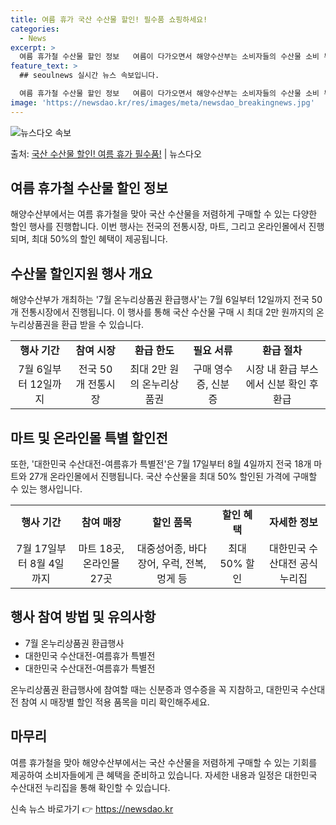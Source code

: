 ```yaml
---
title: 여름 휴가 국산 수산물 할인! 필수품 쇼핑하세요!
categories:
  - News
excerpt: >
  여름 휴가철 수산물 할인 정보   여름이 다가오면서 해양수산부는 소비자들의 수산물 소비 부담을 줄이기 위한 …
feature_text: >
  ## seoulnews 실시간 뉴스 속보입니다.

  여름 휴가철 수산물 할인 정보   여름이 다가오면서 해양수산부는 소비자들의 수산물 소비 부담을 줄이기 위한 …
image: 'https://newsdao.kr/res/images/meta/newsdao_breakingnews.jpg'
---
```


![뉴스다오 속보](https://newsdao.kr/res/images/meta/newsdao_breakingnews.jpg)

<p>출처: <a href="https://newsdao.kr/4647" rel="dofollow">국산 수산물 할인! 여름 휴가 필수품!</a> | 뉴스다오</p>

<h2 data-ke-size="size26">여름 휴가철 수산물 할인 정보</h2>
<p data-ke-size="size16">해양수산부에서는 여름 휴가철을 맞아 국산 수산물을 저렴하게 구매할 수 있는 다양한 할인 행사를 진행합니다. 이번 행사는 전국의 전통시장, 마트, 그리고 온라인몰에서 진행되며, 최대 50%의 할인 혜택이 제공됩니다.</p>


<h2 data-ke-size="size26">수산물 할인지원 행사 개요</h2>
<p data-ke-size="size16">해양수산부가 개최하는 '7월 온누리상품권 환급행사'는 7월 6일부터 12일까지 전국 50개 전통시장에서 진행됩니다. 이 행사를 통해 국산 수산물 구매 시 최대 2만 원까지의 온누리상품권을 환급 받을 수 있습니다.</p>

<table>
  <tr>
    <td style="text-align: center; height: 17px;"><b>행사 기간</b></td>
    <td style="text-align: center; height: 17px;"><b>참여 시장</b></td>
    <td style="text-align: center; height: 17px;"><b>환급 한도</b></td>
    <td style="text-align: center; height: 17px;"><b>필요 서류</b></td>
    <td style="text-align: center; height: 17px;"><b>환급 절차</b></td>
  </tr>
  <tr>
    <td style="text-align: center; height: 17px;">7월 6일부터 12일까지</td>
    <td style="text-align: center; height: 17px;">전국 50개 전통시장</td>
    <td style="text-align: center; height: 17px;">최대 2만 원의 온누리상품권</td>
    <td style="text-align: center; height: 17px;">구매 영수증, 신분증</td>
    <td style="text-align: center; height: 17px;">시장 내 환급 부스에서 신분 확인 후 환급</td>
  </tr>
</table>

<h2 data-ke-size="size26">마트 및 온라인몰 특별 할인전</h2>
<p data-ke-size="size16">또한, '대한민국 수산대전-여름휴가 특별전'은 7월 17일부터 8월 4일까지 전국 18개 마트와 27개 온라인몰에서 진행됩니다. 국산 수산물을 최대 50% 할인된 가격에 구매할 수 있는 행사입니다.</p>

<table>
  <tr>
    <td style="text-align: center; height: 17px;"><b>행사 기간</b></td>
    <td style="text-align: center; height: 17px;"><b>참여 매장</b></td>
    <td style="text-align: center; height: 17px;"><b>할인 품목</b></td>
    <td style="text-align: center; height: 17px;"><b>할인 혜택</b></td>
    <td style="text-align: center; height: 17px;"><b>자세한 정보</b></td>
  </tr>
  <tr>
    <td style="text-align: center; height: 17px;">7월 17일부터 8월 4일까지</td>
    <td style="text-align: center; height: 17px;">마트 18곳, 온라인몰 27곳</td>
    <td style="text-align: center; height: 17px;">대중성어종, 바다장어, 우럭, 전복, 멍게 등</td>
    <td style="text-align: center; height: 17px;">최대 50% 할인</td>
    <td style="text-align: center; height: 17px;">대한민국 수산대전 공식 누리집</td>
  </tr>
</table>

<h2 data-ke-size="size26">행사 참여 방법 및 유의사항</h2>
<ul>
  <li>7월 온누리상품권 환급행사</li>
  <li>대한민국 수산대전-여름휴가 특별전</li>
  <li>대한민국 수산대전-여름휴가 특별전</li>
</ul>
<p data-ke-size="size16">온누리상품권 환급행사에 참여할 때는 신분증과 영수증을 꼭 지참하고, 대한민국 수산대전 참여 시 매장별 할인 적용 품목을 미리 확인해주세요.</p>

<h2 data-ke-size="size26">마무리</h2>
<p data-ke-size="size16">여름 휴가철을 맞아 해양수산부에서는 국산 수산물을 저렴하게 구매할 수 있는 기회를 제공하여 소비자들에게 큰 혜택을 준비하고 있습니다. 자세한 내용과 일정은 대한민국 수산대전 누리집을 통해 확인할 수 있습니다.</p>

신속 뉴스 바로가기 👉 <a href="https://newsdao.kr" rel="dofollow">https://newsdao.kr</a>


